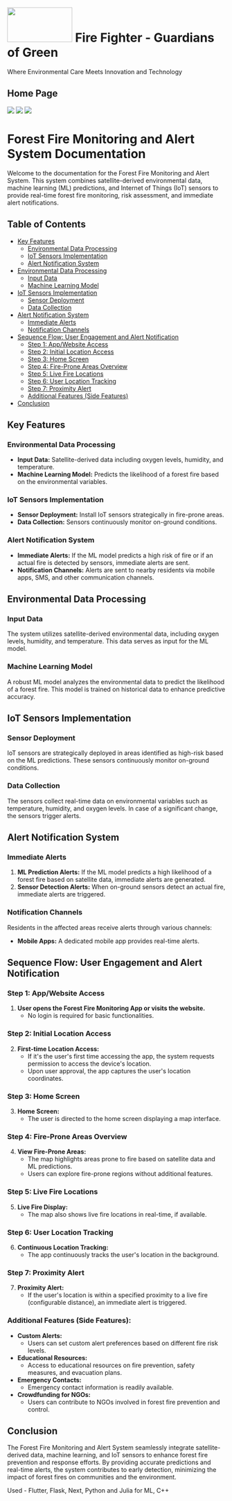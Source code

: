 # <img src='./fighterlogo (1).png' height='80px' width='150px'/> Fire Fighter - Guardians of Green
Where Environmental Care Meets Innovation and Technology

## Home Page
<img src='./Screenshot (5).png' />
<img src='./Screenshot 2024-01-20 223408.png'/>
<img src='./Screenshot 2024-01-20 223433.png'/>


# Forest Fire Monitoring and Alert System Documentation

Welcome to the documentation for the Forest Fire Monitoring and Alert System. This system combines satellite-derived environmental data, machine learning (ML) predictions, and Internet of Things (IoT) sensors to provide real-time forest fire monitoring, risk assessment, and immediate alert notifications.

## Table of Contents

- [Key Features](#key-features)
  - [Environmental Data Processing](#environmental-data-processing)
  - [IoT Sensors Implementation](#iot-sensors-implementation)
  - [Alert Notification System](#alert-notification-system)
- [Environmental Data Processing](#environmental-data-processing-1)
  - [Input Data](#input-data)
  - [Machine Learning Model](#machine-learning-model)
- [IoT Sensors Implementation](#iot-sensors-implementation-1)
  - [Sensor Deployment](#sensor-deployment)
  - [Data Collection](#data-collection)
- [Alert Notification System](#alert-notification-system-1)
  - [Immediate Alerts](#immediate-alerts)
  - [Notification Channels](#notification-channels)
- [Sequence Flow: User Engagement and Alert Notification](#sequence-flow-user-engagement-and-alert-notification)
  - [Step 1: App/Website Access](#step-1-appwebsite-access)
  - [Step 2: Initial Location Access](#step-2-initial-location-access)
  - [Step 3: Home Screen](#step-3-home-screen)
  - [Step 4: Fire-Prone Areas Overview](#step-4-fire-prone-areas-overview)
  - [Step 5: Live Fire Locations](#step-5-live-fire-locations)
  - [Step 6: User Location Tracking](#step-6-user-location-tracking)
  - [Step 7: Proximity Alert](#step-7-proximity-alert)
  - [Additional Features (Side Features)](#additional-features-side-features)
- [Conclusion](#conclusion)

## Key Features

### Environmental Data Processing

- **Input Data:** Satellite-derived data including oxygen levels, humidity, and temperature.
- **Machine Learning Model:** Predicts the likelihood of a forest fire based on the environmental variables.

### IoT Sensors Implementation

- **Sensor Deployment:** Install IoT sensors strategically in fire-prone areas.
- **Data Collection:** Sensors continuously monitor on-ground conditions.

### Alert Notification System

- **Immediate Alerts:** If the ML model predicts a high risk of fire or if an actual fire is detected by sensors, immediate alerts are sent.
- **Notification Channels:** Alerts are sent to nearby residents via mobile apps, SMS, and other communication channels.

## Environmental Data Processing

### Input Data

The system utilizes satellite-derived environmental data, including oxygen levels, humidity, and temperature. This data serves as input for the ML model.

### Machine Learning Model

A robust ML model analyzes the environmental data to predict the likelihood of a forest fire. This model is trained on historical data to enhance predictive accuracy.

## IoT Sensors Implementation

### Sensor Deployment

IoT sensors are strategically deployed in areas identified as high-risk based on the ML predictions. These sensors continuously monitor on-ground conditions.

### Data Collection

The sensors collect real-time data on environmental variables such as temperature, humidity, and oxygen levels. In case of a significant change, the sensors trigger alerts.

## Alert Notification System

### Immediate Alerts

1. **ML Prediction Alerts:** If the ML model predicts a high likelihood of a forest fire based on satellite data, immediate alerts are generated.
2. **Sensor Detection Alerts:** When on-ground sensors detect an actual fire, immediate alerts are triggered.

### Notification Channels

Residents in the affected areas receive alerts through various channels:

- **Mobile Apps:** A dedicated mobile app provides real-time alerts.

## Sequence Flow: User Engagement and Alert Notification

### Step 1: App/Website Access

1. **User opens the Forest Fire Monitoring App or visits the website.**
   - No login is required for basic functionalities.

### Step 2: Initial Location Access

2. **First-time Location Access:**
   - If it's the user's first time accessing the app, the system requests permission to access the device's location.
   - Upon user approval, the app captures the user's location coordinates.

### Step 3: Home Screen

3. **Home Screen:**
   - The user is directed to the home screen displaying a map interface.

### Step 4: Fire-Prone Areas Overview

4. **View Fire-Prone Areas:**
   - The map highlights areas prone to fire based on satellite data and ML predictions.
   - Users can explore fire-prone regions without additional features.

### Step 5: Live Fire Locations

5. **Live Fire Display:**
   - The map also shows live fire locations in real-time, if available.

### Step 6: User Location Tracking

6. **Continuous Location Tracking:**
   - The app continuously tracks the user's location in the background.

### Step 7: Proximity Alert

7. **Proximity Alert:**
   - If the user's location is within a specified proximity to a live fire (configurable distance), an immediate alert is triggered.

### Additional Features (Side Features):

- **Custom Alerts:**
  - Users can set custom alert preferences based on different fire risk levels.
- **Educational Resources:**
  - Access to educational resources on fire prevention, safety measures, and evacuation plans.
- **Emergency Contacts:**
  - Emergency contact information is readily available.
- **Crowdfunding for NGOs:**
  - Users can contribute to NGOs involved in forest fire prevention and control.

## Conclusion

The Forest Fire Monitoring and Alert System seamlessly integrate satellite-derived data, machine learning, and IoT sensors to enhance forest fire prevention and response efforts. By providing accurate predictions and real-time alerts, the system contributes to early detection, minimizing the impact of forest fires on communities and the environment.

Used - Flutter, Flask, Next, Python and Julia for ML, C++
